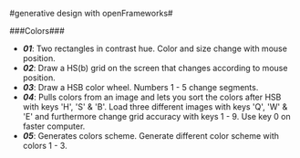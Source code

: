 #generative design with openFrameworks#

###Colors###

- *__01__*: Two rectangles in contrast hue. Color and size change with mouse position.
- *__02__*: Draw a HS(b) grid on the screen that changes according to mouse position.
- *__03__*: Draw a HSB color wheel. Numbers 1 - 5 change segments.
- *__04__*: Pulls colors from an image and lets you sort the colors after HSB with keys 'H', 'S' & 'B'. Load three different images with keys 'Q', 'W' & 'E' and furthermore change grid accuracy with keys 1 - 9. Use key 0 on faster computer.
- *__05__*: Generates colors scheme. Generate different color scheme with colors 1 - 3.
